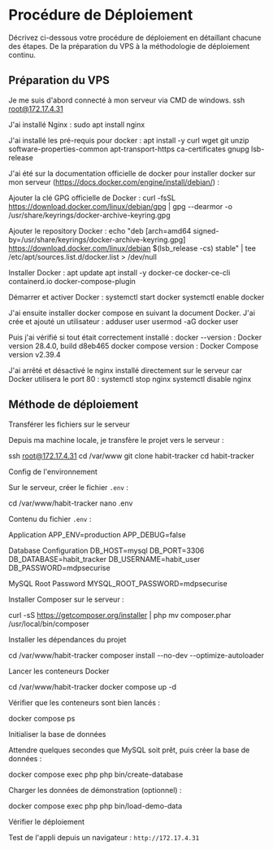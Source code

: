 # Procédure de Déploiement

Décrivez ci-dessous votre procédure de déploiement en détaillant chacune des étapes. De la préparation du VPS à la méthodologie de déploiement continu.

## Préparation du VPS

Je me suis d'abord connecté à mon serveur via CMD de windows.
ssh root@172.17.4.31

J'ai installé Nginx :
sudo apt install nginx

J'ai installé les pré-requis pour docker :
apt install -y curl wget git unzip software-properties-common apt-transport-https ca-certificates gnupg lsb-release

J'ai été sur la documentation officielle de docker pour installer docker sur mon serveur (https://docs.docker.com/engine/install/debian/) :

Ajouter la clé GPG officielle de Docker :
curl -fsSL https://download.docker.com/linux/debian/gpg | gpg --dearmor -o /usr/share/keyrings/docker-archive-keyring.gpg

Ajouter le repository Docker :
echo "deb [arch=amd64 signed-by=/usr/share/keyrings/docker-archive-keyring.gpg] https://download.docker.com/linux/debian $(lsb_release -cs) stable" | tee /etc/apt/sources.list.d/docker.list > /dev/null

Installer Docker :
apt update
apt install -y docker-ce docker-ce-cli containerd.io docker-compose-plugin

Démarrer et activer Docker :
systemctl start docker
systemctl enable docker

J'ai ensuite installer docker compose en suivant la document Docker.
J'ai crée et ajouté un utilisateur :
adduser user
usermod -aG docker user

Puis j'ai vérifié si tout était correctement installé :
docker --version : Docker version 28.4.0, build d8eb465
docker compose version : Docker Compose version v2.39.4

J'ai arrêté et désactivé le nginx installé directement sur le serveur car Docker utilisera le port 80 :
systemctl stop nginx
systemctl disable nginx

## Méthode de déploiement

Transférer les fichiers sur le serveur

Depuis ma machine locale, je transfère le projet vers le serveur :

ssh root@172.17.4.31
cd /var/www
git clone <url-du-repo> habit-tracker
cd habit-tracker

Config de l'environnement

Sur le serveur, créer le fichier `.env` :

cd /var/www/habit-tracker
nano .env

Contenu du fichier `.env` :

Application
APP_ENV=production
APP_DEBUG=false

Database Configuration
DB_HOST=mysql
DB_PORT=3306
DB_DATABASE=habit_tracker
DB_USERNAME=habit_user
DB_PASSWORD=mdpsecurise

MySQL Root Password
MYSQL_ROOT_PASSWORD=mdpsecurise

Installer Composer sur le serveur :

curl -sS https://getcomposer.org/installer | php
mv composer.phar /usr/local/bin/composer

Installer les dépendances du projet

cd /var/www/habit-tracker
composer install --no-dev --optimize-autoloader

Lancer les conteneurs Docker

cd /var/www/habit-tracker
docker compose up -d

Vérifier que les conteneurs sont bien lancés :

docker compose ps

Initialiser la base de données

Attendre quelques secondes que MySQL soit prêt, puis créer la base de données :

docker compose exec php php bin/create-database

Charger les données de démonstration (optionnel) :

docker compose exec php php bin/load-demo-data

Vérifier le déploiement

Test de l'appli depuis un navigateur : `http://172.17.4.31`
